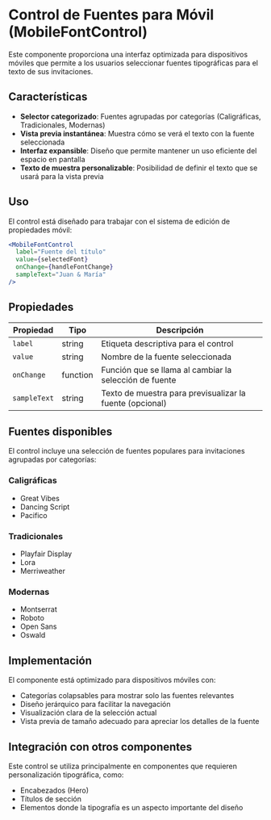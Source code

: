 # Control de Fuentes para Móvil (MobileFontControl)

Este componente proporciona una interfaz optimizada para dispositivos móviles que permite a los usuarios seleccionar fuentes tipográficas para el texto de sus invitaciones.

## Características

- **Selector categorizado**: Fuentes agrupadas por categorías (Caligráficas, Tradicionales, Modernas)
- **Vista previa instantánea**: Muestra cómo se verá el texto con la fuente seleccionada
- **Interfaz expansible**: Diseño que permite mantener un uso eficiente del espacio en pantalla
- **Texto de muestra personalizable**: Posibilidad de definir el texto que se usará para la vista previa

## Uso

El control está diseñado para trabajar con el sistema de edición de propiedades móvil:

```jsx
<MobileFontControl
  label="Fuente del título"
  value={selectedFont}
  onChange={handleFontChange}
  sampleText="Juan & María"
/>
```

## Propiedades

| Propiedad | Tipo | Descripción |
|-----------|------|-------------|
| `label` | string | Etiqueta descriptiva para el control |
| `value` | string | Nombre de la fuente seleccionada |
| `onChange` | function | Función que se llama al cambiar la selección de fuente |
| `sampleText` | string | Texto de muestra para previsualizar la fuente (opcional) |

## Fuentes disponibles

El control incluye una selección de fuentes populares para invitaciones agrupadas por categorías:

### Caligráficas
- Great Vibes
- Dancing Script
- Pacifico

### Tradicionales
- Playfair Display
- Lora
- Merriweather

### Modernas
- Montserrat
- Roboto
- Open Sans
- Oswald

## Implementación

El componente está optimizado para dispositivos móviles con:
- Categorías colapsables para mostrar solo las fuentes relevantes
- Diseño jerárquico para facilitar la navegación
- Visualización clara de la selección actual
- Vista previa de tamaño adecuado para apreciar los detalles de la fuente

## Integración con otros componentes

Este control se utiliza principalmente en componentes que requieren personalización tipográfica, como:
- Encabezados (Hero)
- Títulos de sección
- Elementos donde la tipografía es un aspecto importante del diseño
